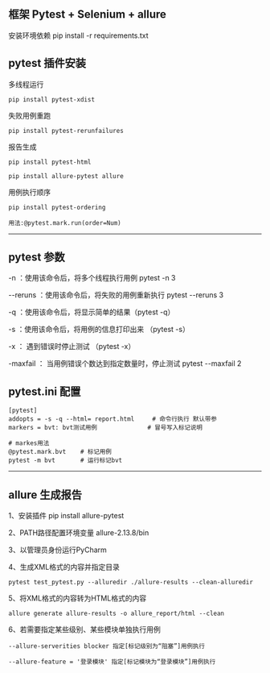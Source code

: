 
## 框架 Pytest + Selenium + allure

安装环境依赖 pip install -r requirements.txt






## pytest 插件安装

多线程运行

    pip install pytest-xdist

失败用例重跑

    pip install pytest-rerunfailures 

报告生成

    pip install pytest-html 

    pip install allure-pytest allure

用例执行顺序

    pip install pytest-ordering 

    用法:@pytest.mark.run(order=Num)

---

## pytest 参数

-n ：使用该命令后，将多个线程执行用例 pytest -n 3

--reruns ：使用该命令后，将失败的用例重新执行 pytest --reruns 3
    
-q ：使用该命令后，将显示简单的结果（pytest -q）

-s ：使用该命令后，将用例的信息打印出来 （pytest -s）

-x ： 遇到错误时停止测试 （pytest -x）

-maxfail ： 当用例错误个数达到指定数量时，停止测试 pytest --maxfail 2


   

## pytest.ini 配置

    [pytest]
    addopts = -s -q --html= report.html     # 命令行执行 默认带参
    markers = bvt: bvt测试用例              # 冒号写入标记说明
    
    # markes用法
    @pytest.mark.bvt    # 标记用例   
    pytest -m bvt       # 运行标记bvt
    
---

## allure 生成报告

1、安装插件 pip install allure-pytest

2、PATH路径配置环境变量 allure-2.13.8/bin

3、以管理员身份运行PyCharm

4、生成XML格式的内容并指定目录 

    pytest test_pytest.py --alluredir ./allure-results --clean-alluredir      

5、将XML格式的内容转为HTML格式的内容

    allure generate allure-results -o allure_report/html --clean

6、若需要指定某些级别、某些模块单独执行用例

    --allure-serverities blocker 指定[标记级别为“阻塞”]用例执行 

    --allure-feature = '登录模块' 指定[标记模块为“登录模块”]用例执行


